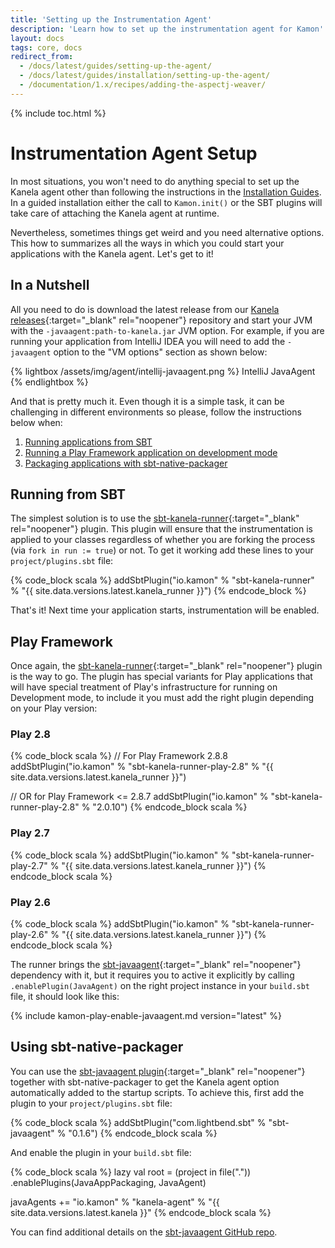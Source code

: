 ```yaml
---
title: 'Setting up the Instrumentation Agent'
description: 'Learn how to set up the instrumentation agent for Kamon'
layout: docs
tags: core, docs
redirect_from:
  - /docs/latest/guides/setting-up-the-agent/
  - /docs/latest/guides/installation/setting-up-the-agent/
  - /documentation/1.x/recipes/adding-the-aspectj-weaver/
---
```


{% include toc.html %}

Instrumentation Agent Setup
===========================

In most situations, you won't need to do anything special to set up the Kanela agent other than following the instructions 
in the [Installation Guides][installation-guides]. In a guided installation either the call to `Kamon.init()` or the SBT 
plugins will take care of attaching the Kanela agent at runtime. 

Nevertheless, sometimes things get weird and you need alternative options. This how to summarizes all the ways in which
you could start your applications with the Kanela agent. Let's get to it!


In a Nutshell
-------------

All you need to do is download the latest release from our [Kanela releases][kanela-releases]{:target="_blank" rel="noopener"} 
repository and start your JVM with the `-javaagent:path-to-kanela.jar` JVM option. For example, if you are running your 
application from IntelliJ IDEA you will need to add the `-javaagent` option to the "VM options" section as shown below:

{% lightbox /assets/img/agent/intellij-javaagent.png %}
IntelliJ JavaAgent
{% endlightbox %}

And that is pretty much it. Even though it is a simple task, it can be challenging in different environments so please,
follow the instructions below when:
  1. [Running applications from SBT](#running-from-sbt)
  2. [Running a Play Framework application on development mode](#play-framework)
  3. [Packaging applications with sbt-native-packager](#using-sbt-native-packager)


Running from SBT
----------------

The simplest solution is to use the [sbt-kanela-runner][sbt-kanela-runner]{:target="_blank" rel="noopener"} plugin. This 
plugin will ensure that the instrumentation is applied to your classes regardless of whether you are forking the process 
(via `fork in run := true`) or not. To get it working add these lines to your `project/plugins.sbt` file:

{% code_block scala %}
addSbtPlugin("io.kamon" % "sbt-kanela-runner" % "{{ site.data.versions.latest.kanela_runner }}")
{% endcode_block %}

That's it! Next time your application starts, instrumentation will be enabled.



Play Framework
--------------

Once again, the [sbt-kanela-runner][sbt-kanela-runner]{:target="_blank" rel="noopener"} plugin is the way to go. The 
plugin has special variants for Play applications that will have special treatment of Play's infrastructure for running 
on Development mode, to include it you must add the right plugin depending on your Play version:

### Play 2.8

{% code_block scala %}
// For Play Framework 2.8.8
addSbtPlugin("io.kamon" % "sbt-kanela-runner-play-2.8" % "{{ site.data.versions.latest.kanela_runner }}")

// OR for Play Framework <= 2.8.7
addSbtPlugin("io.kamon" % "sbt-kanela-runner-play-2.8" % "2.0.10")
{% endcode_block scala %}

### Play 2.7

{% code_block scala %}
addSbtPlugin("io.kamon" % "sbt-kanela-runner-play-2.7" % "{{ site.data.versions.latest.kanela_runner }}")
{% endcode_block scala %}

### Play 2.6

{% code_block scala %}
addSbtPlugin("io.kamon" % "sbt-kanela-runner-play-2.6" % "{{ site.data.versions.latest.kanela_runner }}")
{% endcode_block scala %}

The runner brings the [sbt-javaagent][sbt-javaagent]{:target="_blank" rel="noopener"} dependency with it, but it requires 
you to active it explicitly by calling `.enablePlugin(JavaAgent)` on the right project instance in your `build.sbt` file, 
it should look like this:

{% include kamon-play-enable-javaagent.md version="latest" %}



Using sbt-native-packager
-------------------------

You can use the [sbt-javaagent plugin][sbt-javaagent]{:target="_blank" rel="noopener"} together with sbt-native-packager 
to get the Kanela agent option automatically added to the startup scripts. To achieve this, first add the plugin to your 
`project/plugins.sbt` file:

{% code_block scala %}
addSbtPlugin("com.lightbend.sbt" % "sbt-javaagent" % "0.1.6")
{% endcode_block scala %}

And enable the plugin in your `build.sbt` file:

{% code_block scala %}
lazy val root = (project in file("."))
  .enablePlugins(JavaAppPackaging, JavaAgent)

javaAgents += "io.kamon" % "kanela-agent" % "{{ site.data.versions.latest.kanela }}"
{% endcode_block scala %}

You can find additional details on the [sbt-javaagent GitHub repo][sbt-javaagent].

[kanela-releases]: https://bintray.com/kamon-io/releases/kanela
[sbt-kanela-runner]: https://github.com/kamon-io/sbt-kanela-runner
[sbt-javaagent]: https://github.com/sbt/sbt-javaagent/
[installation-guides]: /docs/latest/guides/#installation
